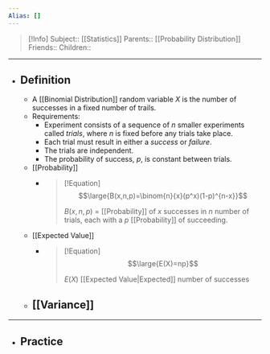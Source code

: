 ```yaml
---
Alias: []
---
```

> [!Info]
> Subject:: [[Statistics]]
> Parents:: [[Probability Distribution]]
> Friends:: 
> Children:: 
---
- ## Definition
	- A [[Binomial Distribution]] random variable $X$ is the number of successes in a fixed number of trails.
	- Requirements:
		- Experiment consists of a sequence of $n$ smaller experiments called *trials*, where $n$ is fixed before any trials take place.
		- Each trial must result in either a *success* or *failure*.
		- The trials are independent.
		- The probability of success, $p$, is constant between trials.
	- [[Probability]]
		- > [!Equation]
		  > $$\large{B(x,n,p)=\binom{n}{x}(p^x)(1-p)^{n-x}}$$
		  > 
		  > $B(x,n,p)$ = [[Probability]] of $x$ successes in $n$ number of trials, each with a $p$ [[Probability]] of succeeding. 
	- [[Expected Value]]
		- > [!Equation]
		  > $$\large{E(X)=np}$$
		  > 
		  > $E(X)$ [[Expected Value|Expected]] number of successes 
	- [[Variance]]
		- 
---
- ## Practice